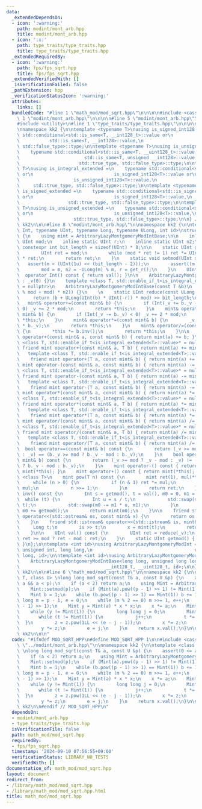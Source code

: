 ```yaml
---
data:
  _extendedDependsOn:
  - icon: ':warning:'
    path: modint/mont_arb.hpp
    title: modint/mont_arb.hpp
  - icon: ':x:'
    path: type_traits/type_traits.hpp
    title: type_traits/type_traits.hpp
  _extendedRequiredBy:
  - icon: ':warning:'
    path: fps/fps_sqrt.hpp
    title: fps/fps_sqrt.hpp
  _extendedVerifiedWith: []
  _isVerificationFailed: false
  _pathExtension: hpp
  _verificationStatusIcon: ':warning:'
  attributes:
    links: []
  bundledCode: "#line 1 \"math_mod/mod_sqrt.hpp\"\n\n\n\n#include <cassert>\n#line\
    \ 1 \"modint/mont_arb.hpp\"\n\n\n\n#line 5 \"modint/mont_arb.hpp\"\n#include <iostream>\n\
    #include <utility>\n#line 1 \"type_traits/type_traits.hpp\"\n\n\n\n#include <type_traits>\n\
    \nnamespace kk2 {\n\ntemplate <typename T>\nusing is_signed_int128 =\n    typename\
    \ std::conditional<std::is_same<T, __int128_t>::value or\n                   \
    \           std::is_same<T, __int128>::value,\n                              std::true_type,\
    \ std::false_type>::type;\n\ntemplate <typename T>\nusing is_unsigned_int128 =\n\
    \    typename std::conditional<std::is_same<T, __uint128_t>::value or\n      \
    \                        std::is_same<T, unsigned __int128>::value,\n        \
    \                      std::true_type, std::false_type>::type;\n\ntemplate <typename\
    \ T>\nusing is_integral_extended =\n    typename std::conditional<std::is_integral<T>::value\
    \ or\n                              is_signed_int128<T>::value or\n          \
    \                    is_unsigned_int128<T>::value,\n                         \
    \     std::true_type, std::false_type>::type;\n\ntemplate <typename T>\nusing\
    \ is_signed_extended =\n    typename std::conditional<std::is_signed<T>::value\
    \ or\n                              is_signed_int128<T>::value,\n            \
    \                  std::true_type, std::false_type>::type;\n\ntemplate <typename\
    \ T>\nusing is_unsigned_extended =\n    typename std::conditional<std::is_unsigned<T>::value\
    \ or\n                              is_unsigned_int128<T>::value,\n          \
    \                    std::true_type, std::false_type>::type;\n\n} // namespace\
    \ kk2\n\n\n#line 8 \"modint/mont_arb.hpp\"\n\nnamespace kk2 {\n\ntemplate <typename\
    \ Int, typename UInt, typename Long, typename ULong, int id>\nstruct ArbitraryLazyMontgomeryModIntBase\
    \ {\n    using mint = ArbitraryLazyMontgomeryModIntBase;\n\n    inline static\
    \ UInt mod;\n    inline static UInt r;\n    inline static UInt n2;\n    static\
    \ constexpr int bit_length = sizeof(UInt) * 8;\n\n    static UInt get_r() {\n\
    \        UInt ret = mod;\n        while (mod * ret != 1) ret *= UInt(2) - mod\
    \ * ret;\n        return ret;\n    }\n    static void setmod(UInt m) {\n     \
    \   assert(m < (UInt(1u) << (bit_length - 2)));\n        assert((m & 1) == 1);\n\
    \        mod = m, n2 = -ULong(m) % m, r = get_r();\n    }\n    UInt _v;\n\n  \
    \  operator Int() const { return val(); }\n\n    ArbitraryLazyMontgomeryModIntBase()\
    \ : _v(0) {}\n    template <class T, std::enable_if_t<is_integral_extended<T>::value>*\
    \ = nullptr>\n    ArbitraryLazyMontgomeryModIntBase(const T &b)\n        : _v(reduce(ULong(b\
    \ % mod + mod) * n2)) {}\n    \n    static UInt reduce(const ULong &b) {\n   \
    \     return (b + ULong(UInt(b) * UInt(-r)) * mod) >> bit_length;\n    }\n\n \
    \   mint& operator+=(const mint& b) {\n        if (Int(_v += b._v - 2 * mod) <\
    \ 0) _v += 2 * mod;\n        return *this;\n    }\n    mint& operator-=(const\
    \ mint& b) {\n        if (Int(_v -= b._v) < 0) _v += 2 * mod;\n        return\
    \ *this;\n    }\n    mint& operator*=(const mint& b) {\n        _v = reduce(ULong(_v)\
    \ * b._v);\n        return *this;\n    }\n    mint& operator/=(const mint& b)\
    \ {\n        *this *= b.inv();\n        return *this;\n    }\n\n    friend mint\
    \ operator+(const mint& a, const mint& b) { return mint(a) += b; }\n    template\
    \ <class T, std::enable_if_t<is_integral_extended<T>::value>* = nullptr>\n   \
    \ friend mint operator+(const mint& a, T b) { return mint(a) += mint(b); }\n \
    \   template <class T, std::enable_if_t<is_integral_extended<T>::value>* = nullptr>\n\
    \    friend mint operator+(T a, const mint& b) { return mint(a) += b; }\n    friend\
    \ mint operator-(const mint& a, const mint& b) { return mint(a) -= b; }\n    template\
    \ <class T, std::enable_if_t<is_integral_extended<T>::value>* = nullptr>\n   \
    \ friend mint operator-(const mint& a, T b) { return mint(a) -= mint(b); }\n \
    \   template <class T, std::enable_if_t<is_integral_extended<T>::value>* = nullptr>\n\
    \    friend mint operator-(T a, const mint& b) { return mint(a) -= b; }\n    friend\
    \ mint operator*(const mint& a, const mint& b) { return mint(a) *= b; }\n    template\
    \ <class T, std::enable_if_t<is_integral_extended<T>::value>* = nullptr>\n   \
    \ friend mint operator*(const mint& a, T b) { return mint(a) *= mint(b); }\n \
    \   template <class T, std::enable_if_t<is_integral_extended<T>::value>* = nullptr>\n\
    \    friend mint operator*(T a, const mint& b) { return mint(a) *= b; }\n    friend\
    \ mint operator/(const mint& a, const mint& b) { return mint(a) /= b; }\n    template\
    \ <class T, std::enable_if_t<is_integral_extended<T>::value>* = nullptr>\n   \
    \ friend mint operator/(const mint& a, T b) { return mint(a) /= mint(b); }\n \
    \   template <class T, std::enable_if_t<is_integral_extended<T>::value>* = nullptr>\n\
    \    friend mint operator/(T a, const mint& b) { return mint(a) /= b; }\n\n  \
    \  bool operator==(const mint& b) const {\n        return (_v >= mod ? _v - mod\
    \ : _v) == (b._v >= mod ? b._v - mod : b._v);\n    }\n    bool operator!=(const\
    \ mint& b) const {\n        return (_v >= mod ? _v - mod : _v) != (b._v >= mod\
    \ ? b._v - mod : b._v);\n    }\n    mint operator-() const { return mint(0) -\
    \ mint(*this); }\n    mint operator+() const { return mint(*this); }\n\n    template\
    \ <class T>\n    mint pow(T n) const {\n        mint ret(1), mul(*this);\n   \
    \     while (n > 0) {\n            if (n & 1) ret *= mul;\n            mul *=\
    \ mul;\n            n >>= 1;\n        }\n        return ret;\n    }\n\n    mint\
    \ inv() const {\n        Int s = getmod(), t = val(), m0 = 0, m1 = 1;\n      \
    \  while (t) {\n            Int u = s / t;\n            std::swap(s -= t * u,\
    \ t);\n            std::swap(m0 -= m1 * u, m1);\n        }\n        if (m0 < 0)\
    \ m0 += getmod();\n        return mint(m0);\n    }\n\n    friend std::ostream&\
    \ operator<<(std::ostream& os, const mint& x) {\n        return os << x.val();\n\
    \    }\n    friend std::istream& operator>>(std::istream& is, mint& x) {\n   \
    \     Long t;\n        is >> t;\n        x = mint(t);\n        return (is);\n\
    \    }\n\n    UInt val() const {\n        UInt ret = reduce(_v);\n        return\
    \ ret >= mod ? ret - mod : ret;\n    }\n    static UInt getmod() { return mod;\
    \ }\n};\n\ntemplate <int id>\nusing ArbitraryLazyMontgomeryModInt =\n    ArbitraryLazyMontgomeryModIntBase<int,\
    \ unsigned int, long long,\n                                      unsigned long\
    \ long, id>;\n\ntemplate <int id>\nusing ArbitraryLazyMontgomeryModInt64bit =\n\
    \    ArbitraryLazyMontgomeryModIntBase<long long, unsigned long long,\n      \
    \                                __int128_t, __uint128_t, id>;\n\n} // namespace\
    \ kk2\n\n\n#line 6 \"math_mod/mod_sqrt.hpp\"\n\nnamespace kk2 {\n\ntemplate <class\
    \ T, class U> \nlong long mod_sqrt(const T& a, const U &p) {\n    assert(0 <=\
    \ a && a < p);\n    if (a < 2) return a;\n    using Mint = ArbitraryLazyMontgomeryModInt<54105064>;\n\
    \    Mint::setmod(p);\n    if (Mint(a).pow((p - 1) >> 1) != Mint(1)) return -1;\n\
    \    Mint b = 1;\n    while (b.pow((p - 1) >> 1) == Mint(1)) b += 1;\n    long\
    \ long m = p - 1, e = 0;\n    while (m % 2 == 0) m >>= 1, e++;\n    Mint x = Mint(a).pow((m\
    \ - 1) >> 1);\n    Mint y = Mint(a) * x * x;\n    x *= a;\n    Mint z = Mint(b).pow(m);\n\
    \    while (y != Mint(1)) {\n        long long j = 0;\n        Mint t = y;\n \
    \       while (t != Mint(1)) {\n            j++;\n            t *= t;\n      \
    \  }\n        z = z.pow(1LL << (e - j - 1));\n        x *= z;\n        z *= z;\n\
    \        y *= z;\n        e = j;\n    }\n    return x.val();\n}\n\n} // namespace\
    \ kk2\n\n\n"
  code: "#ifndef MOD_SQRT_HPP\n#define MOD_SQRT_HPP 1\n\n#include <cassert>\n#include\
    \ \"../modint/mont_arb.hpp\"\n\nnamespace kk2 {\n\ntemplate <class T, class U>\
    \ \nlong long mod_sqrt(const T& a, const U &p) {\n    assert(0 <= a && a < p);\n\
    \    if (a < 2) return a;\n    using Mint = ArbitraryLazyMontgomeryModInt<54105064>;\n\
    \    Mint::setmod(p);\n    if (Mint(a).pow((p - 1) >> 1) != Mint(1)) return -1;\n\
    \    Mint b = 1;\n    while (b.pow((p - 1) >> 1) == Mint(1)) b += 1;\n    long\
    \ long m = p - 1, e = 0;\n    while (m % 2 == 0) m >>= 1, e++;\n    Mint x = Mint(a).pow((m\
    \ - 1) >> 1);\n    Mint y = Mint(a) * x * x;\n    x *= a;\n    Mint z = Mint(b).pow(m);\n\
    \    while (y != Mint(1)) {\n        long long j = 0;\n        Mint t = y;\n \
    \       while (t != Mint(1)) {\n            j++;\n            t *= t;\n      \
    \  }\n        z = z.pow(1LL << (e - j - 1));\n        x *= z;\n        z *= z;\n\
    \        y *= z;\n        e = j;\n    }\n    return x.val();\n}\n\n} // namespace\
    \ kk2\n\n#endif // MOD_SQRT_HPP\n"
  dependsOn:
  - modint/mont_arb.hpp
  - type_traits/type_traits.hpp
  isVerificationFile: false
  path: math_mod/mod_sqrt.hpp
  requiredBy:
  - fps/fps_sqrt.hpp
  timestamp: '2024-09-10 07:56:55+09:00'
  verificationStatus: LIBRARY_NO_TESTS
  verifiedWith: []
documentation_of: math_mod/mod_sqrt.hpp
layout: document
redirect_from:
- /library/math_mod/mod_sqrt.hpp
- /library/math_mod/mod_sqrt.hpp.html
title: math_mod/mod_sqrt.hpp
---
```

